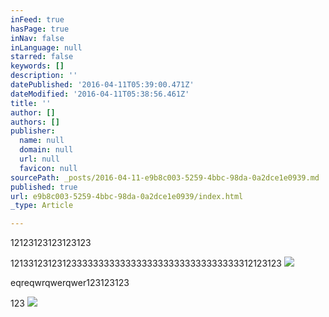 ```yaml
---
inFeed: true
hasPage: true
inNav: false
inLanguage: null
starred: false
keywords: []
description: ''
datePublished: '2016-04-11T05:39:00.471Z'
dateModified: '2016-04-11T05:38:56.461Z'
title: ''
author: []
authors: []
publisher:
  name: null
  domain: null
  url: null
  favicon: null
sourcePath: _posts/2016-04-11-e9b8c003-5259-4bbc-98da-0a2dce1e0939.md
published: true
url: e9b8c003-5259-4bbc-98da-0a2dce1e0939/index.html
_type: Article

---
```

12123123123123123

12133123123123333333333333333333333333333333312123123
![](https://the-grid-user-content.s3-us-west-2.amazonaws.com/fab776cd-311c-4066-bb75-22dae288edc3.png)

eqreqwrqwerqwer123123123

123
![](https://the-grid-user-content.s3-us-west-2.amazonaws.com/8759bbc2-6b28-4e19-bd40-3d989c9c94f2.png)